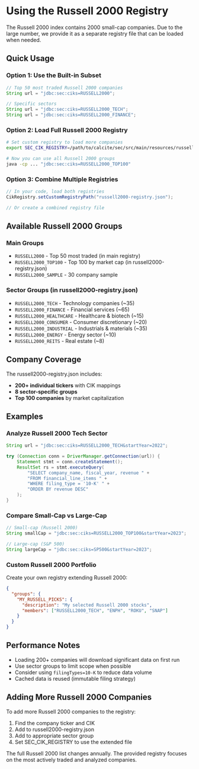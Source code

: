 # Using the Russell 2000 Registry

The Russell 2000 index contains 2000 small-cap companies. Due to the large number, we provide it as a separate registry file that can be loaded when needed.

## Quick Usage

### Option 1: Use the Built-in Subset
```java
// Top 50 most traded Russell 2000 companies
String url = "jdbc:sec:ciks=RUSSELL2000";

// Specific sectors
String url = "jdbc:sec:ciks=RUSSELL2000_TECH";
String url = "jdbc:sec:ciks=RUSSELL2000_FINANCE";
```

### Option 2: Load Full Russell 2000 Registry
```bash
# Set custom registry to load more companies
export SEC_CIK_REGISTRY=/path/to/calcite/sec/src/main/resources/russell2000-registry.json

# Now you can use all Russell 2000 groups
java -cp ... "jdbc:sec:ciks=RUSSELL2000_TOP100"
```

### Option 3: Combine Multiple Registries
```java
// In your code, load both registries
CikRegistry.setCustomRegistryPath("russell2000-registry.json");

// Or create a combined registry file
```

## Available Russell 2000 Groups

### Main Groups
- `RUSSELL2000` - Top 50 most traded (in main registry)
- `RUSSELL2000_TOP100` - Top 100 by market cap (in russell2000-registry.json)
- `RUSSELL2000_SAMPLE` - 30 company sample

### Sector Groups (in russell2000-registry.json)
- `RUSSELL2000_TECH` - Technology companies (~35)
- `RUSSELL2000_FINANCE` - Financial services (~65)
- `RUSSELL2000_HEALTHCARE` - Healthcare & biotech (~15)
- `RUSSELL2000_CONSUMER` - Consumer discretionary (~20)
- `RUSSELL2000_INDUSTRIAL` - Industrials & materials (~35)
- `RUSSELL2000_ENERGY` - Energy sector (~10)
- `RUSSELL2000_REITS` - Real estate (~8)

## Company Coverage

The russell2000-registry.json includes:
- **200+ individual tickers** with CIK mappings
- **8 sector-specific groups**
- **Top 100 companies** by market capitalization

## Examples

### Analyze Russell 2000 Tech Sector
```java
String url = "jdbc:sec:ciks=RUSSELL2000_TECH&startYear=2022";

try (Connection conn = DriverManager.getConnection(url)) {
    Statement stmt = conn.createStatement();
    ResultSet rs = stmt.executeQuery(
        "SELECT company_name, fiscal_year, revenue " +
        "FROM financial_line_items " +
        "WHERE filing_type = '10-K' " +
        "ORDER BY revenue DESC"
    );
}
```

### Compare Small-Cap vs Large-Cap
```java
// Small-cap (Russell 2000)
String smallCap = "jdbc:sec:ciks=RUSSELL2000_TOP100&startYear=2023";

// Large-cap (S&P 500)
String largeCap = "jdbc:sec:ciks=SP500&startYear=2023";
```

### Custom Russell 2000 Portfolio
Create your own registry extending Russell 2000:
```json
{
  "groups": {
    "MY_RUSSELL_PICKS": {
      "description": "My selected Russell 2000 stocks",
      "members": ["RUSSELL2000_TECH", "ENPH", "ROKU", "SNAP"]
    }
  }
}
```

## Performance Notes

- Loading 200+ companies will download significant data on first run
- Use sector groups to limit scope when possible
- Consider using `filingTypes=10-K` to reduce data volume
- Cached data is reused (immutable filing strategy)

## Adding More Russell 2000 Companies

To add more Russell 2000 companies to the registry:

1. Find the company ticker and CIK
2. Add to russell2000-registry.json
3. Add to appropriate sector group
4. Set SEC_CIK_REGISTRY to use the extended file

The full Russell 2000 list changes annually. The provided registry focuses on the most actively traded and analyzed companies.

